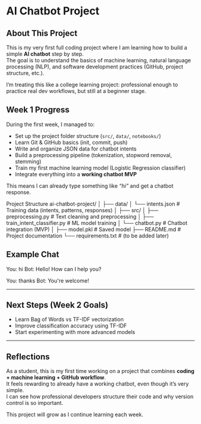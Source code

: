 # AI Chatbot Project

## About This Project
This is my very first full coding project where I am learning how to build a simple **AI chatbot** step by step.  
The goal is to understand the basics of machine learning, natural language processing (NLP), and software development practices (GitHub, project structure, etc.).  

I’m treating this like a college learning project: professional enough to practice real dev workflows, but still at a beginner stage.



## Week 1 Progress
During the first week, I managed to:

- Set up the project folder structure (`src/`, `data/`, `notebooks/`)
- Learn Git & GitHub basics (init, commit, push)
- Write and organize JSON data for chatbot intents
- Build a preprocessing pipeline (tokenization, stopword removal, stemming)
- Train my first machine learning model (Logistic Regression classifier)
- Integrate everything into a **working chatbot MVP**

This means I can already type something like *“hi”* and get a chatbot response.

Project Structure
ai-chatbot-project/
│
├── data/
│ └── intents.json # Training data (intents, patterns, responses)
│
├── src/
│ ├── preprocessing.py # Text cleaning and preprocessing
│ ├── train_intent_classifier.py # ML model training
│ └── chatbot.py # Chatbot integration (MVP)
│
├── model.pkl # Saved model
├── README.md # Project documentation
└── requirements.txt # (to be added later)

## Example Chat
You: hi
Bot: Hello! How can I help you?

You: thanks
Bot: You're welcome!


---

## Next Steps (Week 2 Goals)
- Learn Bag of Words vs TF-IDF vectorization
- Improve classification accuracy using TF-IDF
- Start experimenting with more advanced models

---

## Reflections
As a student, this is my first time working on a project that combines **coding + machine learning + GitHub workflow**.  
It feels rewarding to already have a working chatbot, even though it’s very simple.  
I can see how professional developers structure their code and why version control is so important.  

This project will grow as I continue learning each week.

